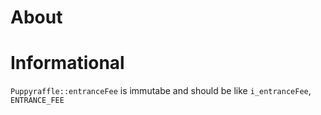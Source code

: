 # About
    

# Informational

`Puppyraffle::entranceFee` is immutabe and should be like `i_entranceFee`, `ENTRANCE_FEE`